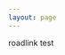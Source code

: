 ```yaml
---
layout: page
---
```

roadlink test

<script src='https://api.mapbox.com/mapbox-gl-js/v2.1.0/mapbox-gl.js'></script>
<link href='https://api.mapbox.com/mapbox-gl-js/v2.1.0/mapbox-gl.css' rel='stylesheet' />

<div id='map' style='width: 700px; height: 400px;'></div>
<script>
mapboxgl.accessToken = 'pk.eyJ1IjoiamhqZW9uZ2FhIiwiYSI6ImNra2RuajU3NjAwOXcycW85NDZxZGF5aWcifQ.V-xid8C9HSSl_7T1B6ERlg';
var map = new mapboxgl.Map({
container: 'map',
style: 'mapbox://styles/mapbox/streets-v11', // stylesheet location
center: [-74.5, 40], // starting position [lng, lat]
zoom: 9 // starting zoom
});
  
map.on('load', function() {
  map.addLayer({
    id: 'terrain-data',
    type: 'line',
    source: {
      type: 'vector',
      url: 'mapbox://mapbox.mapbox-terrain-v2'
    },
    'source-layer': 'contour'
  });
});  
  
</script>
